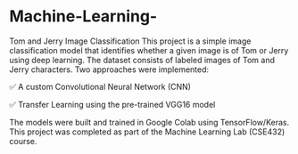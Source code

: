 # Machine-Learning-
Tom and Jerry Image Classification
This project is a simple image classification model that identifies whether a given image is of Tom or Jerry using deep learning. The dataset consists of labeled images of Tom and Jerry characters. Two approaches were implemented:

✅ A custom Convolutional Neural Network (CNN)

✅ Transfer Learning using the pre-trained VGG16 model

The models were built and trained in Google Colab using TensorFlow/Keras.
This project was completed as part of the Machine Learning Lab (CSE432) course.
